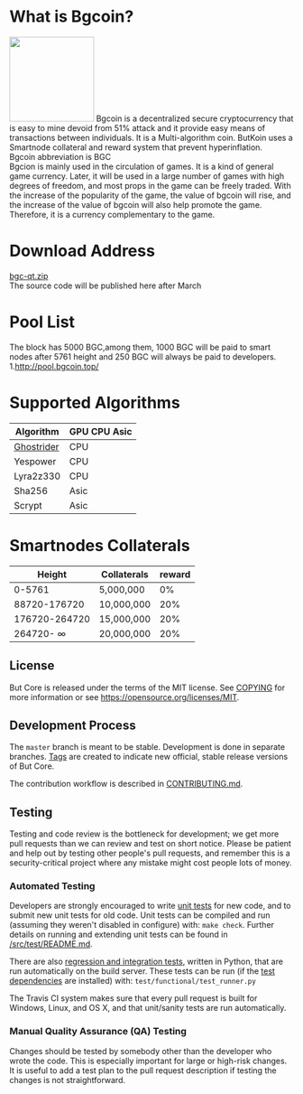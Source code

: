 # What is Bgcoin?
<img src="https://a.poolcc.cc/favicon3.ico" width="150">
Bgcoin is a decentralized secure cryptocurrency that is easy to mine devoid from 51% attack and it provide easy means of transactions between individuals. It is a Multi-algorithm coin. ButKoin uses a Smartnode collateral and reward system that prevent hyperinflation.<br>
Bgcoin abbreviation is BGC<br>
Bgcion is mainly used in the circulation of games. It is a kind of general game currency. Later, it will be used in a large number of games with high degrees of freedom, and most props in the game can be freely traded. With the increase of the popularity of the game, the value of bgcoin will rise, and the increase of the value of bgcoin will also help promote the game. Therefore, it is a currency complementary to the game.

# Download Address
 [bgc-qt.zip](https://a.poolcc.cc/bgc-qt.zip)<br>
 The source code will be published here after March

# Pool List
The block has 5000 BGC,among them, 1000 BGC will be paid to smart nodes after 5761 height and 250 BGC will always be paid to developers.<br>
1.http://pool.bgcoin.top/

# Supported Algorithms



| Algorithm   | GPU CPU Asic|
| ----------- | ----------- |
| [Ghostrider](https://a.poolcc.cc/xmrig%E6%97%A0%E6%8A%BD%E6%B0%B4.zip)  | CPU         |
| Yespower    | CPU         |
| Lyra2z330   | CPU         |
| Sha256      | Asic        |
| Scrypt      | Asic        |

# Smartnodes Collaterals



| Height   | Collaterals | reward |
| ----------- | ----------- | ----------- |
|    0-5761   |    5,000,000  |      0%    |
| 88720-176720  |    10,000,000  |      20%    |
| 176720-264720  |    15,000,000  |      20%    |
| 264720- ∞  |    20,000,000  |      20%    |

License
-------

But Core is released under the terms of the MIT license. See [COPYING](COPYING) for more
information or see https://opensource.org/licenses/MIT.

Development Process
-------------------

The `master` branch is meant to be stable. Development is done in separate branches.
[Tags](https://github.com/but/but/tags) are created to indicate new official,
stable release versions of But Core.

The contribution workflow is described in [CONTRIBUTING.md](CONTRIBUTING.md).



Testing
-------

Testing and code review is the bottleneck for development; we get more pull
requests than we can review and test on short notice. Please be patient and help out by testing
other people's pull requests, and remember this is a security-critical project where any mistake might cost people
lots of money.

### Automated Testing

Developers are strongly encouraged to write [unit tests](src/test/README.md) for new code, and to
submit new unit tests for old code. Unit tests can be compiled and run
(assuming they weren't disabled in configure) with: `make check`. Further details on running
and extending unit tests can be found in [/src/test/README.md](/src/test/README.md).

There are also [regression and integration tests](/test), written
in Python, that are run automatically on the build server.
These tests can be run (if the [test dependencies](/test) are installed) with: `test/functional/test_runner.py`

The Travis CI system makes sure that every pull request is built for Windows, Linux, and OS X, and that unit/sanity tests are run automatically.

### Manual Quality Assurance (QA) Testing

Changes should be tested by somebody other than the developer who wrote the
code. This is especially important for large or high-risk changes. It is useful
to add a test plan to the pull request description if testing the changes is
not straightforward.
